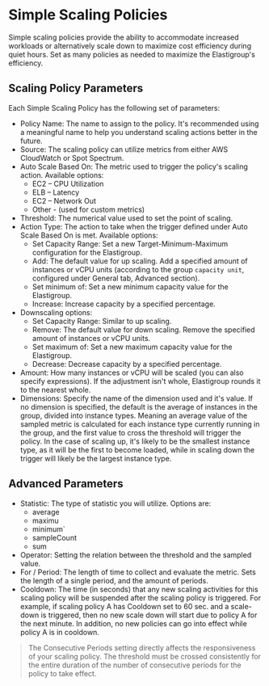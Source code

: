 # Simple Scaling Policies

Simple scaling policies provide the ability to accommodate increased workloads or alternatively scale down to maximize cost efficiency during quiet hours. Set as many policies as needed to maximize the Elastigroup's efficiency.

## Scaling Policy Parameters

Each Simple Scaling Policy has the following set of parameters:

- Policy Name: The name to assign to the policy. It's recommended using a meaningful name to help you understand scaling actions better in the future.
- Source: The scaling policy can utilize metrics from either AWS CloudWatch or Spot Spectrum.
- Auto Scale Based On: The metric used to trigger the policy's scaling action. Available options:
  - EC2 – CPU Utilization
  - ELB – Latency
  - EC2 – Network Out
  - Other - (used for custom metrics)
- Threshold: The numerical value used to set the point of scaling.
- Action Type: The action to take when the trigger defined under Auto Scale Based On is met. Available options:
  - Set Capacity Range: Set a new Target-Minimum-Maximum configuration for the Elastigroup.
  - Add: The default value for up scaling. Add a specified amount of instances or vCPU units (according to the group `capacity unit`, configured under General tab, Advanced section).
  - Set minimum of: Set a new minimum capacity value for the Elastigroup.
  - Increase: Increase capacity by a specified percentage.
- Downscaling options:
  - Set Capacity Range: Similar to up scaling.
  - Remove: The default value for down scaling. Remove the specified amount of instances or vCPU units.
  - Set maximum of: Set a new maximum capacity value for the Elastigroup.
  - Decrease: Decrease capacity by a specified percentage.
- Amount: How many instances or vCPU will be scaled (you can also specify expressions). If the adjustment isn't whole, Elastigroup rounds it to the nearest whole.
- Dimensions: Specify the name of the dimension used and it's value. If no dimension is specified, the default is the average of instances in the group, divided into instance types. Meaning an average value of the sampled metric is calculated for each instance type currently running in the group, and the first value to cross the threshold will trigger the policy. In the case of scaling up, it's likely to be the smallest instance type, as it will be the first to become loaded, while in scaling down the trigger will likely be the largest instance type.

## Advanced Parameters

- Statistic: The type of statistic you will utilize. Options are:
  - average
  - maximu
  - minimum`
  - sampleCount
  - sum
- Operator: Setting the relation between the threshold and the sampled value.
- For / Period: The length of time to collect and evaluate the metric. Sets the length of a single period, and the amount of periods.
- Cooldown: The time (in seconds) that any new scaling activities for this scaling policy will be suspended after the scaling policy is triggered. For example, if scaling policy A has Cooldown set to 60 sec. and a scale-down is triggered, then no new scale down will start due to policy A for the next minute. In addition, no new policies can go into effect while policy A is in cooldown.

> The Consecutive Periods setting directly affects the responsiveness of your scaling policy. The threshold must be crossed consistently for the entire duration of the number of consecutive periods for the policy to take effect.
